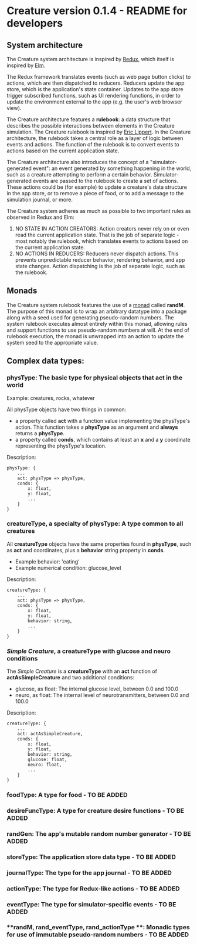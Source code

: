 # Creature version 0.1.4 - README for developers

## System architecture

The Creature system architecture is inspired by [Redux](https://redux.js.org/), which itself is inspired by [Elm](https://guide.elm-lang.org/architecture/).

The Redux framework translates events (such as web page button clicks) to actions, which are then dispatched to reducers. Reducers update the app store, which is the application's state container. Updates to the app store trigger subscribed functions, such as UI rendering functions, in order to update the environment external to the app (e.g. the user's web browser view).
 
The Creature architecture features a **rulebook**: a data structure that describes the possible interactions between elements in the Creature simulation. The Creature rulebook is inspired by [Eric Lippert](https://ericlippert.com/2015/05/11/wizards-and-warriors-part-five/). In the Creature architecture, the rulebook takes a central role as a layer of logic between events and actions. The function of the rulebook is to convert events to actions based on the current application state. 

The Creature architecture also introduces the concept of a "simulator-generated event": an event generated by something happening in the world, such as a creature attempting to perform a certain behavior. Simulator-generated events are passed to the rulebook to create a set of actions. These actions could be (for example) to update a creature's data structure in the app store, or to remove a piece of food, or to add a message to the simulation journal, or more.

The Creature system adheres as much as possible to two important rules as observed in Redux and Elm:

1. NO STATE IN ACTION CREATORS: Action creators never rely on or even read the current application state. That is the job of separate logic - most notably the rulebook, which translates events to actions based on the current application state.
2. NO ACTIONS IN REDUCERS: Reducers never dispatch actions. This prevents unpredictable reducer behavior, rendering behavior, and app state changes. Action dispatching is the job of separate logic, such as the rulebook.

## Monads

The Creature system rulebook features the use of a [monad](https://blog.jcoglan.com/2011/03/05/translation-from-haskell-to-javascript-of-selected-portions-of-the-best-introduction-to-monads-ive-ever-read/) called **randM**. The purpose of this monad is to wrap an arbitrary datatype into a package along with a seed used for generating pseudo-random numbers. The system rulebook executes almost entirely within this monad, allowing rules and support functions to use pseudo-random numbers at will. At the end of rulebook execution, the monad is unwrapped into an action to update the system seed to the appropriate value.

## Complex data types:
### **physType**: The basic type for physical objects that act in the world

Example: creatures, rocks, whatever

All physType objects have two things in common: 

* a property called **act** with a function value implementing the physType's action. This function takes a **physType** as an argument and **always** returns a **physType**.
* a property called **conds**, which contains at least an **x** and a **y** coordinate representing the physType's location.

Description:

    physType: {
        ...
        act: physType => physType,
        conds: {
            x: float,
            y: float,
            ...
        }
    }

### **creatureType**, a specialty of **physType**: A type common to all creatures

All **creatureType** objects have the same properties found in **physType**, such as **act** and coordinates, plus a **behavior** string property in **conds**.

* Example behavior: 'eating'
* Example numerical condition: glucose_level

Description: 

    creatureType: {
        ...
        act: physType => physType,
        conds: {
            x: float,
            y: float,
            behavior: string,
            ...
        }
    }

### *Simple Creature*, a **creatureType** with glucose and neuro conditions

The *Simple Creature* is a **creatureType** with an **act** function of **actAsSimpleCreature** and two additional conditions:

* glucose, as float: The internal glucose level, between 0.0 and 100.0
* neuro, as float: The internal level of neurotransmitters, between 0.0 and 100.0

Description: 

    creatureType: {
        ...
        act: actAsSimpleCreature,
        conds: {
            x: float,
            y: float,
            behavior: string,
            glucose: float,
            neuro: float,
            ...
        }
    }

### **foodType**: A type for food - TO BE ADDED

### **desireFuncType**: A type for creature desire functions - TO BE ADDED

### **randGen**: The app's mutable random number generator - TO BE ADDED

### **storeType**: The application store data type - TO BE ADDED

### **journalType**: The type for the app journal - TO BE ADDED

### **actionType**: The type for Redux-like actions - TO BE ADDED

### **eventType**: The type for simulator-specific events - TO BE ADDED

### **randM, rand_eventType, rand_actionType **: Monadic types for use of immutable pseudo-random numbers - TO BE ADDED
